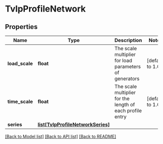 # TvlpProfileNetwork

## Properties
Name | Type | Description | Notes
------------ | ------------- | ------------- | -------------
**load_scale** | **float** | The scale multiplier for load parameters of generators | [default to 1.0]
**time_scale** | **float** | The scale multiplier for the length of each profile entry | [default to 1.0]
**series** | [**list[TvlpProfileNetworkSeries]**](TvlpProfileNetworkSeries.md) |  | 

[[Back to Model list]](../README.md#documentation-for-models) [[Back to API list]](../README.md#documentation-for-api-endpoints) [[Back to README]](../README.md)


